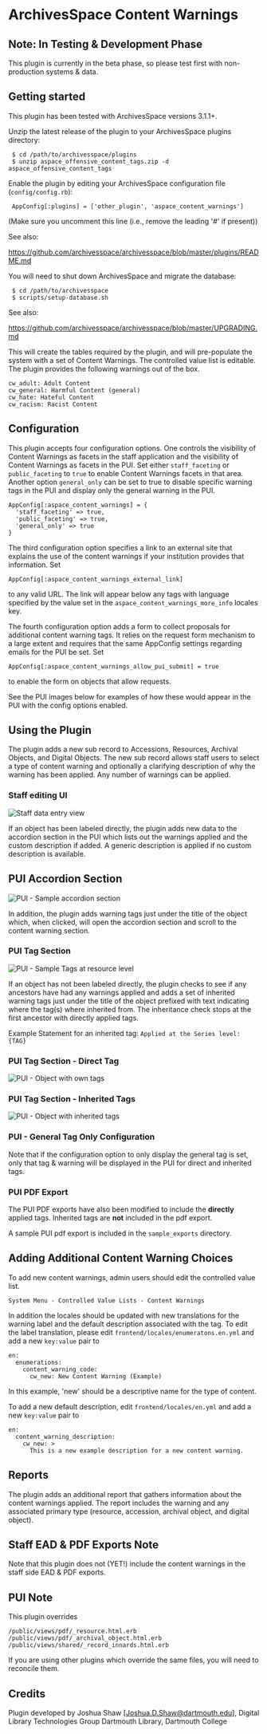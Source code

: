 ArchivesSpace Content Warnings
=============================

## Note: In Testing & Development Phase
This plugin is currently in the beta phase, so please test first with non-production
systems & data.

## Getting started

This plugin has been tested with ArchivesSpace versions 3.1.1+.

Unzip the latest release of the plugin to your
ArchivesSpace plugins directory:

     $ cd /path/to/archivesspace/plugins
     $ unzip aspace_offensive_content_tags.zip -d aspace_offensive_content_tags

Enable the plugin by editing your ArchivesSpace configuration file
(`config/config.rb`):

     AppConfig[:plugins] = ['other_plugin', 'aspace_content_warnings']

(Make sure you uncomment this line (i.e., remove the leading '#' if present))

See also:

  https://github.com/archivesspace/archivesspace/blob/master/plugins/README.md

You will need to shut down ArchivesSpace and migrate the database:

     $ cd /path/to/archivesspace
     $ scripts/setup-database.sh

See also:

  https://github.com/archivesspace/archivesspace/blob/master/UPGRADING.md

This will create the tables required by the plugin, and will pre-populate the
system with a set of Content Warnings. The controlled value list is editable.
The plugin provides the following warnings out of the box.
```
cw_adult: Adult Content
cw_general: Harmful Content (general)
cw_hate: Hateful Content
cw_racism: Racist Content
```

## Configuration

This plugin accepts four configuration options. One controls the visibility of Content Warnings
as facets in the staff application and the visibility of Content Warnings
as facets in the PUI. Set either `staff_faceting` or `public_faceting` to `true` to
enable Content Warnings facets in that area. Another option `general_only` can be set to true to disable
specific warning tags in the PUI and display only the general warning in the PUI.

```
AppConfig[:aspace_content_warnings] = {
  'staff_faceting' => true,
  'public_faceting' => true,
  'general_only' => true
}
```

The third configuration option specifies a link to an external site that explains the use of the
content warnings if your institution provides that information. Set

```
AppConfig[:aspace_content_warnings_external_link]
```

to any valid URL. The link will appear below any tags with language specified by the value set in
the `aspace_content_warnings_more_info` locales key.

The fourth configuration option adds a form to collect proposals for additional content warning tags.
It relies on the request form mechanism to a large extent and requires that the same AppConfig
settings regarding emails for the PUI be set. Set

```
AppConfig[:aspace_content_warnings_allow_pui_submit] = true
```
to enable the form on objects that allow requests.

See the PUI images below for examples of how these would appear in the PUI with the config options
enabled.

## Using the Plugin

The plugin adds a new sub record to Accessions, Resources, Archival Objects, and Digital Objects.
The new sub record allows staff users to select a type of content warning and optionally a
clarifying description of why the warning has been applied. Any number of warnings can be applied.

### Staff editing UI
![Staff data entry view](readme_images/ContentWarning-staff-data-entry.png)

If an object has been labeled directly, the plugin adds new data to the accordion section in the
PUI which lists out the warnings applied and the custom description if added. A generic description
is applied if no custom description is available.

## PUI Accordion Section
![PUI - Sample accordion section](readme_images/ContentWarning-PUI-accordion.png)

In addition, the plugin adds warning tags just under the title of the object which, when clicked,
will open the accordion section and scroll to the content warning section.

### PUI Tag Section
![PUI - Sample Tags at resource level](readme_images/ContentWarning-PUI-with-tags.png)

If an object has not been labeled directly, the plugin checks to see if any ancestors have had any
warnings applied and adds a set of inherited warning tags just under the title of the object prefixed
with text indicating where the tag(s) where inherited from. The inheritance check stops at the first
ancestor with directly applied tags.

Example Statement for an inherited tag: `Applied at the Series level: {TAG}`

### PUI Tag Section - Direct Tag
![PUI - Object with own tags](readme_images/ContentWarning-PUI-child-object-with-own-tags.png)

### PUI Tag Section - Inherited Tags
![PUI - Object with inherited tags](readme_images/ContentWarning-PUI-child-object-showing-inheritance.png)

### PUI - General Tag Only Configuration

Note that if the configuration option to only display the general tag is set, only that tag & warning
will be displayed in the PUI for direct and inherited tags.

### PUI PDF Export

The PUI PDF exports have also been modified to include the **directly** applied tags. Inherited tags
are **not** included in the pdf export.

A sample PUI pdf export is included in the `sample_exports` directory.

## Adding Additional Content Warning Choices

To add new content warnings, admin users should edit the controlled value list.
```
System Menu - Controlled Value Lists - Content Warnings
```

In addition the locales should be updated with new translations for the warning label and the default
description associated with the tag. To edit the label translation, please edit
`frontend/locales/enumeratons.en.yml` and add a new `key:value` pair to
```
en:
  enumerations:
    content_warning_code:
      cw_new: New Content Warning (Example)    
```

In this example, 'new' should be a descriptive name for the type of content.

To add a new default description, edit `frontend/locales/en.yml` and add a new `key:value` pair
to
```
en:
  content_warning_description:
    cw_new: >
      This is a new example description for a new content warning.    
```  

## Reports

The plugin adds an additional report that gathers information about the content warnings applied. The
report includes the warning and any associated primary type (resource, accession, archival object,
and digital object).

## Staff EAD & PDF Exports Note

Note that this plugin does not (YET!) include the content warnings in the staff side EAD & PDF
exports.

## PUI Note

This plugin overrides

    /public/views/pdf/_resource.html.erb
    /public/views/pdf/_archival_object.html.erb
    /public/views/shared/_record_innards.html.erb

If you are using other plugins which override the same files, you will need to reconcile
them.

## Credits

Plugin developed by Joshua Shaw [Joshua.D.Shaw@dartmouth.edu], Digital Library Technologies Group
Dartmouth Library, Dartmouth College
